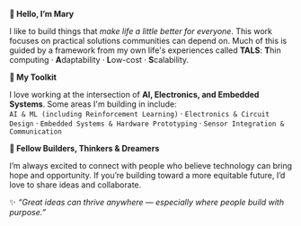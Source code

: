 **👋 Hello, I’m Mary**

I like to build things that *make life a little better for everyone*. This work focuses on practical solutions communities can depend on. Much of this is guided by a framework from my own life's experiences called **TALS**:  **T**hin computing · **A**daptability · **L**ow-cost · **S**calability.

**🔧 My Toolkit**

I love working at the intersection of **AI, Electronics, and Embedded Systems**. Some areas I'm building in include:  
`AI & ML (including Reinforcement Learning)` · `Electronics & Circuit Design` · `Embedded Systems & Hardware Prototyping` · `Sensor Integration & Communication`

**🌱 Fellow Builders, Thinkers & Dreamers** 

I’m always excited to connect with people who believe technology can bring hope and opportunity.
If you’re building toward a more equitable future, I’d love to share ideas and collaborate.

✨ *“Great ideas can thrive anywhere — especially where people build with purpose.”*
